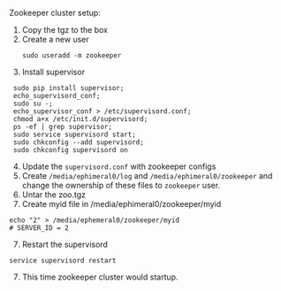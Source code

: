 Zookeeper cluster setup:

1. Copy the tgz to the box
2. Create a new user   
	```
	sudo useradd -m zookeeper
	```
3.	Install supervisor
```
 sudo pip install supervisor;
 echo_supervisord_conf;
 sudo su -;
 echo_supervisor_conf > /etc/supervisord.conf;
 chmod a+x /etc/init.d/supervisord;
 ps -ef | grep supervisor;
 sudo service supervisord start;
 sudo chkconfig --add supervisord;
 sudo chkconfig supervisord on
```
4. Update the `supervisord.conf` with zookeeper configs
4. Create `/media/ephimeral0/log` and `/media/ephimeral0/zookeeper` and change the ownership of these files to `zookeeper` user.
5. Untar the zoo.tgz
6. Create myid file in /media/ephimeral0/zookeeper/myid 
```
echo "2" > /media/ephemeral0/zookeeper/myid
# SERVER_ID = 2
```
7. Restart the supervisord
```
service supervisord restart
```
7. This time zookeeper cluster would startup.

